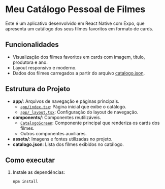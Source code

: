 # Meu Catálogo Pessoal de Filmes

Este é um aplicativo desenvolvido em React Native com Expo, que apresenta um catálogo dos seus filmes favoritos em formato de cards.

## Funcionalidades

- Visualização dos filmes favoritos em cards com imagem, título, produtora e ano.
- Layout responsivo e moderno.
- Dados dos filmes carregados a partir do arquivo [catalogo.json](catalogo.json).

## Estrutura do Projeto

- **app/**: Arquivos de navegação e páginas principais.
  - [`app/index.tsx`](app/index.tsx): Página inicial que exibe o catálogo.
  - [`app/_layout.tsx`](app/_layout.tsx): Configuração do layout de navegação.
- **components/**: Componentes reutilizáveis.
  - [`CatalogoScreen`](components/CatalogoScreen.tsx): Componente principal que renderiza os cards dos filmes.
  - Outros componentes auxiliares.
- **assets/**: Imagens e fontes utilizadas no projeto.
- **catalogo.json**: Lista dos filmes exibidos no catálogo.

## Como executar

1. Instale as dependências:
   ```sh
   npm install